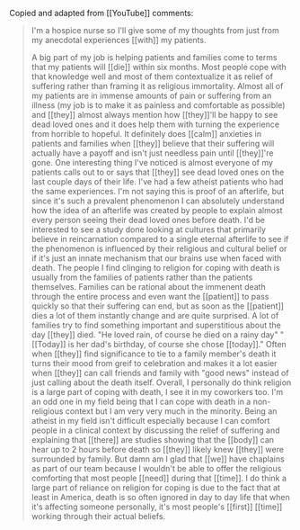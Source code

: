 Copied and adapted from [[YouTube]] comments:

>I'm a hospice nurse so I'll give some of my thoughts from just from my anecdotal experiences [[with]] my patients. 
>
>A big part of my job is helping patients and families come to terms that my patients will [[die]] within six months. Most people cope with that knowledge well and most of them contextualize it as relief of suffering rather than framing it as religious immortality. Almost all of my patients are in immense amounts of pain or suffering from an illness (my job is to make it as painless and comfortable as possible) and [[they]] almost always mention how [[they]]'ll be happy to see dead loved ones and it does help them with turning the experience from horrible to hopeful. It definitely does [[calm]] anxieties in patients and families when [[they]] believe that their suffering will actually have a payoff and isn't just needless pain until [[they]]'re gone. One interesting thing I've noticed is almost everyone of my patients calls out to or says that [[they]] see dead loved ones on the last couple days of their life. I've had a few atheist patients who had the same experiences. I'm not saying this is proof of an afterlife, but since it's such a prevalent phenomenon I can absolutely understand how the idea of an afterlife was created by people to explain almost every person seeing their dead loved ones before death. I'd be interested to see a study done looking at cultures that primarily believe in reincarnation compared to a single eternal afterlife to see if the phenomenon is influenced by their religious and cultural belief or if it's just an innate mechanism that our brains use when faced with death. The people I find clinging to religion for coping with death is usually from the families of patients rather than the patients themselves. Families can be rational about the immenent death through the entire process and even want the [[patient]] to pass quickly so that their suffering can end, but as soon as the [[patient]] dies a lot of them instantly change and are quite surprised. A lot of families try to find something important and superstitious about the day [[they]] died. "He loved rain, of course he died on a rainy day" "[[Today]] is her dad's birthday, of course she chose [[today]]." Often when [[they]] find significance to tie to a family member's death it turns their mood from greif to celebration and makes it a lot easier when [[they]] can call friends and family with "good news" instead of just calling about the death itself. Overall, I personally do think religion is a large part of coping with death, I see it in my coworkers too. I'm an odd one in my field being that I can cope with death in a non-religious context but I am very very much in the minority. Being an atheist in my field isn't difficult especially because I can comfort people in a clinical context by discussing the relief of suffering and explaining that [[there]] are studies showing that the [[body]] can hear up to 2 hours before death so [[they]] likely knew [[they]] were surrounded by family. But damn am I glad that [[we]] have chaplains as part of our team because I wouldn't be able to offer the religious comforting that most people [[need]] during that [[time]]. I do think a large part of reliance on religion for coping is due to the fact that at least in America, death is so often ignored in day to day life that when it's affecting someone personally, it's most people's [[first]] [[time]] working through their actual beliefs.